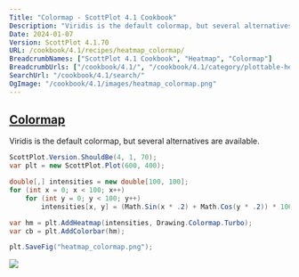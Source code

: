 ```yaml
---
Title: "Colormap - ScottPlot 4.1 Cookbook"
Description: "Viridis is the default colormap, but several alternatives are available."
Date: 2024-01-07
Version: ScottPlot 4.1.70
URL: /cookbook/4.1/recipes/heatmap_colormap/
BreadcrumbNames: ["ScottPlot 4.1 Cookbook", "Heatmap", "Colormap"]
BreadcrumbUrls: ["/cookbook/4.1/", "/cookbook/4.1/category/plottable-heatmap", "/cookbook/4.1/recipes/heatmap_colormap/"]
SearchUrl: "/cookbook/4.1/search/"
OgImage: "/cookbook/4.1/images/heatmap_colormap.png"
---
```


<h2><a id='colormap' href='/cookbook/4.1/recipes/heatmap_colormap/'>Colormap</a></h2>

Viridis is the default colormap, but several alternatives are available.

```cs
ScottPlot.Version.ShouldBe(4, 1, 70);
var plt = new ScottPlot.Plot(600, 400);

double[,] intensities = new double[100, 100];
for (int x = 0; x < 100; x++)
    for (int y = 0; y < 100; y++)
        intensities[x, y] = (Math.Sin(x * .2) + Math.Cos(y * .2)) * 100;

var hm = plt.AddHeatmap(intensities, Drawing.Colormap.Turbo);
var cb = plt.AddColorbar(hm);

plt.SaveFig("heatmap_colormap.png");
```

<img src='../../images/heatmap_colormap.png' class='d-block mx-auto my-5' />


